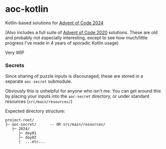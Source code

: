 # aoc-kotlin

Kotlin-based solutions for [Advent of Code 2024](https://adventofcode.com/2024)

(Also includes a full suite of [Advent of Code 2020](https://adventofcode.com/2020) solutions. These are old and
probably not especially interesting, except to see how much/little progress I've made in 4 years of sporadic Kotlin
usage)

Very WIP


### Secrets

Since sharing of puzzle inputs is discouraged, these are stored in a separate `aoc-secret` submodule.

Obviously this is unhelpful for anyone who isn't me. You can get around this by placing your inputs into the
`aoc-secret` directory, or under standard resources (`src/main/resources/`)

Expected directory structure:
```
project-root/
├─ aoc-secret/      -- OR src/main/resources/
   ├─ 2024/
      ├─ day01
      ├─ day02
      |  ...etc...
```
